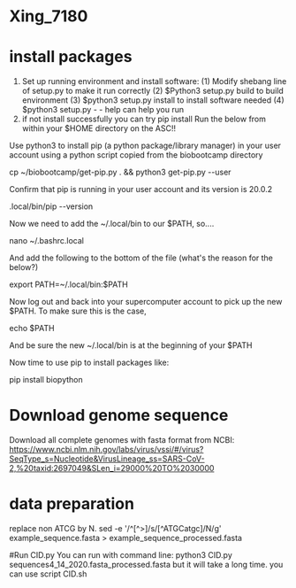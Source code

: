 # Xing_7180
# install packages
1.  Set up running environment and install software:
(1) Modify shebang line of setup.py to make it run correctly
(2) $Python3 setup.py build    to build environment 
(3) $python3 setup.py install  to install software needed
(4) $python3 setup.py - - help  can help you run  
2. if not install successfully you can try pip install Run the below from within your $HOME directory on the ASC!!

Use python3 to install pip (a python package/library manager) in your user account
using a python script copied from the biobootcamp directory

cp ~/biobootcamp/get-pip.py . && python3 get-pip.py --user

Confirm that pip is running in your user account and its version is 20.0.2

.local/bin/pip --version

Now we need to add the ~/.local/bin to our $PATH, so....

nano ~/.bashrc.local

And add the following to the bottom of the file (what's the reason for the below?)

export PATH=~/.local/bin:$PATH

Now log out and back into your supercomputer account to pick up the new $PATH. To make sure this is the case,

echo $PATH

And be sure the new ~/.local/bin is at the beginning of your $PATH

Now time to use pip to install packages like:

pip install biopython

# Download genome sequence
 Download  all complete genomes with fasta format from NCBI:
https://www.ncbi.nlm.nih.gov/labs/virus/vssi/#/virus?SeqType_s=Nucleotide&VirusLineage_ss=SARS-CoV-2,%20taxid:2697049&SLen_i=29000%20TO%2030000
# data preparation
replace non ATCG by N.
sed -e '/^[^>]/s/[^ATGCatgc]/N/g' example_sequence.fasta > example_sequence_processed.fasta

#Run CID.py
You can run with command line:
python3 CID.py sequences4_14_2020.fasta_processed.fasta
but it will take a long time.
you can use script CID.sh


